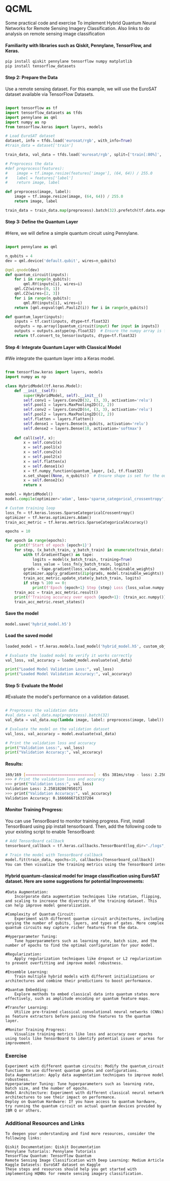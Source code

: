 # QCML

Some practical code and exercise 
To implement Hybrid Quantum Neural Networks for Remote Sensing Imagery Classification. 
Also links to do analysis on remote sensing  image classification

#### Familiarity with libraries such as Qiskit, Pennylane, TensorFlow, and Keras.

```python
pip install qiskit pennylane tensorflow numpy matplotlib
pip install tensorflow_datasets
```
#### Step 2: Prepare the Data
Use a remote sensing dataset. For this example, we will use the EuroSAT dataset available via TensorFlow Datasets.

```python

import tensorflow as tf
import tensorflow_datasets as tfds
import pennylane as qml
import numpy as np
from tensorflow.keras import layers, models

# Load EuroSAT dataset
dataset, info = tfds.load('eurosat/rgb', with_info=True)
#train_data = dataset['train']

train_data, val_data = tfds.load('eurosat/rgb', split=['train[:80%]', 'train[80%:]'], as_supervised=True)

# Preprocess the data
#def preprocess(features):
#    image = tf.image.resize(features['image'], (64, 64)) / 255.0
#    label = features['label']
#    return image, label

def preprocess(image, label):
    image = tf.image.resize(image, (64, 64)) / 255.0
    return image, label

train_data = train_data.map(preprocess).batch(32).prefetch(tf.data.experimental.AUTOTUNE)
```

#### Step 3: Define the Quantum Layer
#Here, we will define a simple quantum circuit using Pennylane.

```python

import pennylane as qml

n_qubits = 4
dev = qml.device('default.qubit', wires=n_qubits)

@qml.qnode(dev)
def quantum_circuit(inputs):
    for i in range(n_qubits):
        qml.RY(inputs[i], wires=i)
    qml.CZ(wires=[0, 1])
    qml.CZ(wires=[2, 3])
    for i in range(n_qubits):
        qml.RY(inputs[i], wires=i)
    return [qml.expval(qml.PauliZ(i)) for i in range(n_qubits)]

def quantum_layer(inputs):
    inputs = tf.cast(inputs, dtype=tf.float32)
    outputs = np.array([quantum_circuit(input) for input in inputs])
    outputs = outputs.astype(np.float32)  # Ensure the numpy array is float32
    return tf.convert_to_tensor(outputs, dtype=tf.float32)
```

#### Step 4: Integrate Quantum Layer with Classical Model
#We integrate the quantum layer into a Keras model.

```python

from tensorflow.keras import layers, models
import numpy as np

class HybridModel(tf.keras.Model):
    def __init__(self):
        super(HybridModel, self).__init__()
        self.conv1 = layers.Conv2D(32, (3, 3), activation='relu')
        self.pool1 = layers.MaxPooling2D((2, 2))
        self.conv2 = layers.Conv2D(64, (3, 3), activation='relu')
        self.pool2 = layers.MaxPooling2D((2, 2))
        self.flatten = layers.Flatten()
        self.dense1 = layers.Dense(n_qubits, activation='relu')
        self.dense2 = layers.Dense(10, activation='softmax')
        
    def call(self, x):
        x = self.conv1(x)
        x = self.pool1(x)
        x = self.conv2(x)
        x = self.pool2(x)
        x = self.flatten(x)
        x = self.dense1(x)
        x = tf.numpy_function(quantum_layer, [x], tf.float32)
        x.set_shape((None, n_qubits))  # Ensure shape is set for the output of quantum layer
        x = self.dense2(x)
        return x

model = HybridModel()
model.compile(optimizer='adam', loss='sparse_categorical_crossentropy', metrics=['accuracy'])

# Custom training loop
loss_fn = tf.keras.losses.SparseCategoricalCrossentropy()
optimizer = tf.keras.optimizers.Adam()
train_acc_metric = tf.keras.metrics.SparseCategoricalAccuracy()

epochs = 10

for epoch in range(epochs):
    print(f'Start of epoch {epoch+1}')
    for step, (x_batch_train, y_batch_train) in enumerate(train_data):
        with tf.GradientTape() as tape:
            logits = model(x_batch_train, training=True)
            loss_value = loss_fn(y_batch_train, logits)
        grads = tape.gradient(loss_value, model.trainable_weights)
        optimizer.apply_gradients(zip(grads, model.trainable_weights))
        train_acc_metric.update_state(y_batch_train, logits)
        if step % 100 == 0:
            print(f'Epoch {epoch+1} Step {step} Loss {loss_value.numpy()} Accuracy {train_acc_metric.result().numpy()}')
    train_acc = train_acc_metric.result()
    print(f'Training accuracy over epoch {epoch+1}: {train_acc.numpy()}')
    train_acc_metric.reset_states()
```
#### Save the model
```python
model.save('hybrid_model.h5')
```

#### Load the saved model
```python
loaded_model = tf.keras.models.load_model('hybrid_model.h5', custom_objects={'quantum_layer': quantum_layer})

# Evaluate the loaded model to verify it works correctly
val_loss, val_accuracy = loaded_model.evaluate(val_data)

print("Loaded Model Validation Loss:", val_loss)
print("Loaded Model Validation Accuracy:", val_accuracy)
```

#### Step 5: Evaluate the Model
#Evaluate the model's performance on a validation dataset.

```python

# Preprocess the validation data
#val_data = val_data.map(preprocess).batch(32)
val_data = val_data.map(lambda image, label: preprocess(image, label)).batch(32)

# Evaluate the model on the validation dataset
val_loss, val_accuracy = model.evaluate(val_data)

# Print the validation loss and accuracy
print("Validation Loss:", val_loss)
print("Validation Accuracy:", val_accuracy)
```
#### Results:

```bash
169/169 [==============================] - 65s 381ms/step - loss: 2.2502 - accuracy: 0.1667
>>> # Print the validation loss and accuracy
>>> print("Validation Loss:", val_loss)
Validation Loss: 2.250182867050171
>>> print("Validation Accuracy:", val_accuracy)
Validation Accuracy: 0.1666666716337204
```

#### Monitor Training Progress:
You can use TensorBoard to monitor training progress. First, install TensorBoard using pip install tensorboard. Then, add the following code to your existing script to enable TensorBoard:
```python
# Add TensorBoard callback
tensorboard_callback = tf.keras.callbacks.TensorBoard(log_dir="./logs", histogram_freq=1)

# Train the model with TensorBoard callback
model.fit(train_data, epochs=10, callbacks=[tensorboard_callback])
You can then visualize the training metrics using the TensorBoard interface by running tensorboard --logdir=./logs in the terminal and navigating to http://localhost:6006 in your web browser.
```

#### Hybrid quantum-classical model for image classification using EuroSAT dataset. Here are some suggestions for potential Improvements:
```
#Data Augmentation:
    Incorporate data augmentation techniques like rotation, flipping, and scaling to increase the diversity of the training dataset. This can help improve model generalization.

#Complexity of Quantum Circuit: 
    Experiment with different quantum circuit architectures, including varying the number of qubits, layers, and types of gates. More complex quantum circuits may capture richer features from the data.

#Hyperparameter Tuning: 
    Tune hyperparameters such as learning rate, batch size, and the number of epochs to find the optimal configuration for your model.

#Regularization: 
    Apply regularization techniques like dropout or L2 regularization to prevent overfitting and improve model robustness.

#Ensemble Learning: 
    Train multiple hybrid models with different initializations or architectures and combine their predictions to boost performance.

#Quantum Embedding: 
    Explore methods to embed classical data into quantum states more effectively, such as amplitude encoding or quantum feature maps.

#Transfer Learning: 
    Utilize pre-trained classical convolutional neural networks (CNNs) as feature extractors before passing the features to the quantum layer.

#Monitor Training Progress: 
    Visualize training metrics like loss and accuracy over epochs using tools like TensorBoard to identify potential issues or areas for improvement.
```

### Exercise
```
Experiment with different quantum circuits: Modify the quantum_circuit function to use different quantum gates and configurations.
Data Augmentation: Apply data augmentation techniques to improve model robustness.
Hyperparameter Tuning: Tune hyperparameters such as learning rate, batch size, and the number of epochs.
Model Architecture: Experiment with different classical neural network architectures to see their impact on performance.
Deploy on Quantum Hardware: If you have access to quantum hardware, try running the quantum circuit on actual quantum devices provided by IBM Q or others.
```
### Additional Resources and Links
```
To deepen your understanding and find more resources, consider the following links:

Qiskit Documentation: Qiskit Documentation
Pennylane Tutorials: Pennylane Tutorials
TensorFlow Quantum: TensorFlow Quantum
Remote Sensing Image Classification with Deep Learning: Medium Article
Kaggle Datasets: EuroSAT dataset on Kaggle
These steps and resources should help you get started with implementing HQNNs for remote sensing imagery classification.
```


















